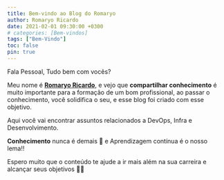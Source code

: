 ```yaml
---
title: Bem-vindo ao Blog do Romaryo
author: Romaryo Ricardo
date: 2021-02-01 09:30:00 +0300
# categories: [Bem-vindos]
tags: ["Bem-Vindo"]
toc: false
pin: true
---
```


Fala Pessoal, Tudo bem com vocês? 

Meu nome é [**Romaryo Ricardo**](/tabs/about/), e vejo que **compartilhar conhecimento** é muito importante para a formação de um bom profissional, ao passar o conhecimento, você solidifica o seu, e esse blog foi criado com esse objetivo.

Aqui você vai encontrar assuntos relacionados a DevOps, Infra e Desenvolvimento.

**Conhecimento** nunca é demais 🙂 e Aprendizagem contínua é o nosso lema!!

Espero muito que o conteúdo te ajude a ir mais além na sua carreira e alcançar seus objetivos 🚀🚀

